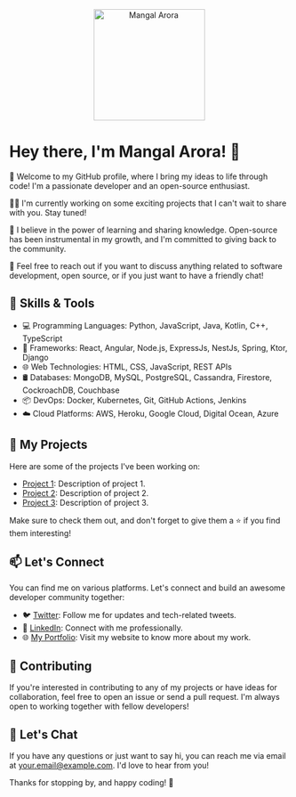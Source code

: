 <div align="center">
  <img src="https://your-image-url-here" alt="Mangal Arora" width="200px">
</div>

# Hey there, I'm Mangal Arora! 👋

🚀 Welcome to my GitHub profile, where I bring my ideas to life through code! I'm a passionate developer and an open-source enthusiast.

👨‍💻 I'm currently working on some exciting projects that I can't wait to share with you. Stay tuned!

🌱 I believe in the power of learning and sharing knowledge. Open-source has been instrumental in my growth, and I'm committed to giving back to the community.

💬 Feel free to reach out if you want to discuss anything related to software development, open source, or if you just want to have a friendly chat!

## 🔧 Skills & Tools

- 💻 Programming Languages: Python, JavaScript, Java, Kotlin, C++, TypeScript
- 🚀 Frameworks: React, Angular, Node.js, ExpressJs, NestJs, Spring, Ktor, Django
- 🌐 Web Technologies: HTML, CSS, JavaScript, REST APIs
- 🛢️ Databases: MongoDB, MySQL, PostgreSQL, Cassandra, Firestore, CockroachDB, Couchbase
- 📦 DevOps: Docker, Kubernetes, Git, GitHub Actions, Jenkins
- ☁️ Cloud Platforms: AWS, Heroku, Google Cloud, Digital Ocean, Azure

## 🚀 My Projects

Here are some of the projects I've been working on:

- [Project 1](https://github.com/mangalarora/project-1): Description of project 1.
- [Project 2](https://github.com/mangalarora/project-2): Description of project 2.
- [Project 3](https://github.com/mangalarora/project-3): Description of project 3.

Make sure to check them out, and don't forget to give them a ⭐️ if you find them interesting!

## 📫 Let's Connect

You can find me on various platforms. Let's connect and build an awesome developer community together:

- 🐦 [Twitter](https://twitter.com/mangalarora): Follow me for updates and tech-related tweets.
- 💼 [LinkedIn](https://www.linkedin.com/in/mangalarora/): Connect with me professionally.
- 🌐 [My Portfolio](https://www.mangalarora.com): Visit my website to know more about my work.

## 🤝 Contributing

If you're interested in contributing to any of my projects or have ideas for collaboration, feel free to open an issue or send a pull request. I'm always open to working together with fellow developers!

## 💬 Let's Chat

If you have any questions or just want to say hi, you can reach me via email at [your.email@example.com](mailto:your.email@example.com). I'd love to hear from you!

Thanks for stopping by, and happy coding! 🚀






